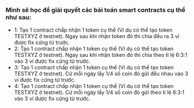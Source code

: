 ### Mình sẽ học để giải quyết các bài toán smart contracts cụ thể như sau:
- 1: Tạo 1 contract chấp nhận 1 token cụ thể (Ví dụ có thể tạo token TESTXYZ ở testnet). Ngay sau khi nhận token đó thì chia đều ra 3 ví được fix cứng từ trước.
- 2: Tạo 1 contract chấp nhận 1 token cụ thể (Ví dụ có thể tạo token TESTXYZ ở testnet). Ngay sau khi nhận token đó thì chia theo tỉ lệ 6:3:1 vào 3 ví được fix cứng từ trước.
- 3: Tạo 1 contract chấp nhận 1 token cụ thể (Ví dụ có thể tạo token TESTXYZ ở testnet). Cứ mỗi ngày lấy 1/4 số coin đó gửi đều nhau vào 3 ví được fix cứng từ trước.
- 4: Tạo 1 contract chấp nhận 1 token cụ thể (Ví dụ có thể tạo token TESTXYZ ở testnet). Cứ mỗi ngày lấy 1/4 số coin đó gửi theo tỉ lệ 6:3:1 vào 3 ví được fix cứng từ trước.
